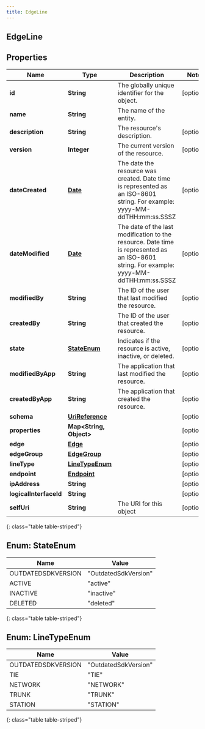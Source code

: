 ```yaml
---
title: EdgeLine
---
```

## EdgeLine


## Properties

| Name | Type | Description | Notes |
| ------------ | ------------- | ------------- | ------------- |
| **id** | **String** | The globally unique identifier for the object. |  [optional] |
| **name** | **String** | The name of the entity. |  |
| **description** | **String** | The resource&#39;s description. |  [optional] |
| **version** | **Integer** | The current version of the resource. |  [optional] |
| **dateCreated** | [**Date**](Date.html) | The date the resource was created. Date time is represented as an ISO-8601 string. For example: yyyy-MM-ddTHH:mm:ss.SSSZ |  [optional] |
| **dateModified** | [**Date**](Date.html) | The date of the last modification to the resource. Date time is represented as an ISO-8601 string. For example: yyyy-MM-ddTHH:mm:ss.SSSZ |  [optional] |
| **modifiedBy** | **String** | The ID of the user that last modified the resource. |  [optional] |
| **createdBy** | **String** | The ID of the user that created the resource. |  [optional] |
| **state** | [**StateEnum**](#StateEnum) | Indicates if the resource is active, inactive, or deleted. |  [optional] |
| **modifiedByApp** | **String** | The application that last modified the resource. |  [optional] |
| **createdByApp** | **String** | The application that created the resource. |  [optional] |
| **schema** | [**UriReference**](UriReference.html) |  |  [optional] |
| **properties** | **Map&lt;String, Object&gt;** |  |  [optional] |
| **edge** | [**Edge**](Edge.html) |  |  [optional] |
| **edgeGroup** | [**EdgeGroup**](EdgeGroup.html) |  |  [optional] |
| **lineType** | [**LineTypeEnum**](#LineTypeEnum) |  |  [optional] |
| **endpoint** | [**Endpoint**](Endpoint.html) |  |  [optional] |
| **ipAddress** | **String** |  |  [optional] |
| **logicalInterfaceId** | **String** |  |  [optional] |
| **selfUri** | **String** | The URI for this object |  [optional] |
{: class="table table-striped"}


<a name="StateEnum"></a>

## Enum: StateEnum

| Name | Value |
| ---- | ----- |
| OUTDATEDSDKVERSION | &quot;OutdatedSdkVersion&quot; |
| ACTIVE | &quot;active&quot; |
| INACTIVE | &quot;inactive&quot; |
| DELETED | &quot;deleted&quot; |
{: class="table table-striped"}


<a name="LineTypeEnum"></a>

## Enum: LineTypeEnum

| Name | Value |
| ---- | ----- |
| OUTDATEDSDKVERSION | &quot;OutdatedSdkVersion&quot; |
| TIE | &quot;TIE&quot; |
| NETWORK | &quot;NETWORK&quot; |
| TRUNK | &quot;TRUNK&quot; |
| STATION | &quot;STATION&quot; |
{: class="table table-striped"}



